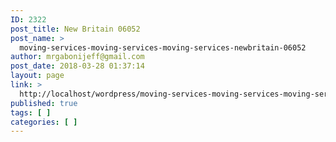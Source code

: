 ```yaml
---
ID: 2322
post_title: New Britain 06052
post_name: >
  moving-services-moving-services-moving-services-newbritain-06052
author: mrgabonijeff@gmail.com
post_date: 2018-03-28 01:37:14
layout: page
link: >
  http://localhost/wordpress/moving-services-moving-services-moving-services-newbritain-06052/
published: true
tags: [ ]
categories: [ ]
---
```

